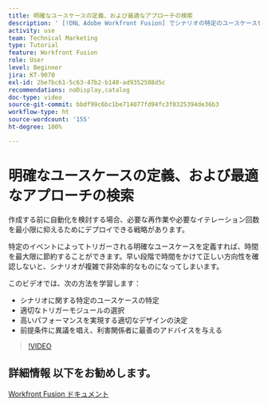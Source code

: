 ```yaml
---
title: 明確なユースケースの定義、および最適なアプローチの検索
description: ' [!DNL Adobe Workfront Fusion] でシナリオの特定のユースケースを特定し、適切なデザインを決定し、利害関係者に最適なアドバイスを提供する方法を学びます。'
activity: use
team: Technical Marketing
type: Tutorial
feature: Workfront Fusion
role: User
level: Beginner
jira: KT-9070
exl-id: 2be7bc61-5c63-47b2-b140-ad9352508d5c
recommendations: noDisplay,catalog
doc-type: video
source-git-commit: bbdf99c6bc1be714077fd94fc3f8325394de36b3
workflow-type: ht
source-wordcount: '155'
ht-degree: 100%

---
```


# 明確なユースケースの定義、および最適なアプローチの検索

作成する前に自動化を検討する場合、必要な再作業や必要なイテレーション回数を最小限に抑えるためにデプロイできる戦略があります。

特定のイベントによってトリガーされる明確なユースケースを定義すれば、時間を最大限に節約することができます。早い段階で時間をかけて正しい方向性を確認しないと、シナリオが複雑で非効率的なものになってしまいます。

このビデオでは、次の方法を学習します：

* シナリオに関する特定のユースケースの特定
* 適切なトリガーモジュールの選択
* 高いパフォーマンスを実現する適切なデザインの決定
* 前提条件に異議を唱え、利害関係者に最善のアドバイスを与える

>[!VIDEO](https://video.tv.adobe.com/v/3418199/?quality=12&learn=on&enablevpops=1&captions=jpn)

## 詳細情報 以下をお勧めします。

[Workfront Fusion ドキュメント](https://experienceleague.adobe.com/ja/docs/workfront-fusion/using/get-started-with-fusion/understand-workfront-fusion/workfront-fusion-overview)
